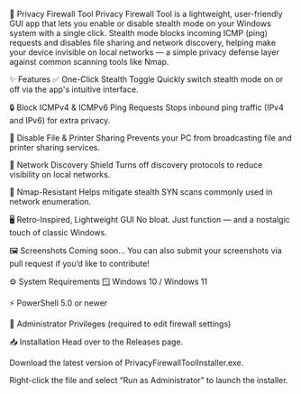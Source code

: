 🔐 Privacy Firewall Tool
Privacy Firewall Tool is a lightweight, user-friendly GUI app that lets you enable or disable stealth mode on your Windows system with a single click. Stealth mode blocks incoming ICMP (ping) requests and disables file sharing and network discovery, helping make your device invisible on local networks — a simple privacy defense layer against common scanning tools like Nmap.

✨ Features
✅ One-Click Stealth Toggle
Quickly switch stealth mode on or off via the app's intuitive interface.

🔒 Block ICMPv4 & ICMPv6 Ping Requests
Stops inbound ping traffic (IPv4 and IPv6) for extra privacy.

🚫 Disable File & Printer Sharing
Prevents your PC from broadcasting file and printer sharing services.

📡 Network Discovery Shield
Turns off discovery protocols to reduce visibility on local networks.

👻 Nmap-Resistant
Helps mitigate stealth SYN scans commonly used in network enumeration.

🖥️ Retro-Inspired, Lightweight GUI
No bloat. Just function — and a nostalgic touch of classic Windows.

🖼️ Screenshots
Coming soon...
You can also submit your screenshots via pull request if you’d like to contribute!

⚙️ System Requirements
🪟 Windows 10 / Windows 11

⚡ PowerShell 5.0 or newer

🔐 Administrator Privileges (required to edit firewall settings)

📥 Installation
Head over to the Releases page.

Download the latest version of PrivacyFirewallToolInstaller.exe.

Right-click the file and select “Run as Administrator” to launch the installer.
